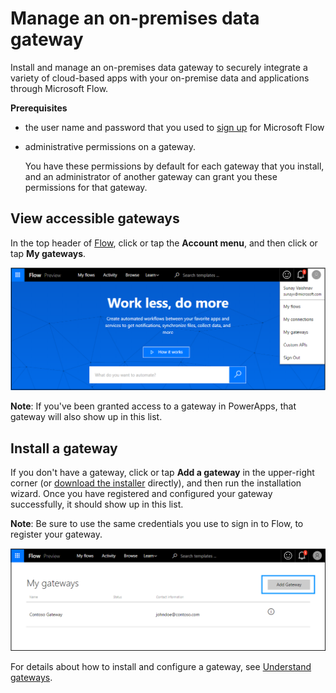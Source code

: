 <properties
    pageTitle="Manage gateways | Microsoft Flow"
    description="View and install an on-premises data gateway in Microsoft Flow"
    services=""
    suite="flow"
    documentationCenter="na"
    authors="sunaysv"
    manager="erikre"
    editor=""
    tags=""/>

<tags
   ms.service="flow"
   ms.devlang="na"
   ms.topic="article"
   ms.tgt_pltfrm="na"
   ms.workload="na"
   ms.date="07/05/2016"
   ms.author="sunayv"/>

# Manage an on-premises data gateway #
Install and manage an on-premises data gateway to securely integrate a variety of cloud-based apps with your on-premise data and applications through Microsoft Flow.

**Prerequisites**

- the user name and password that you used to [sign up](sign-up-sign-in.md) for Microsoft Flow
- administrative permissions on a gateway.

	You have these permissions by default for each gateway that you install, and an administrator of another gateway can grant you these permissions for that gateway.

## View accessible gateways ##
In the top header of [Flow](https://flow.microsoft.com), click or tap the **Account menu**, and then click or tap **My gateways**.

![Gateway under manage][1]

**Note**: If you've been granted access to a gateway in PowerApps, that gateway will also show up in this list.

## Install a gateway ##   
If you don't have a gateway, click or tap **Add a gateway** in the upper-right corner (or [download the installer](http://go.microsoft.com/fwlink/?LinkID=820580&clcid=0x409) directly), and then run the installation wizard. Once you have registered and configured your gateway successfully, it should show up in this list. 

**Note**: Be sure to use the same credentials you use to sign in to Flow, to register your gateway. 

![Gateway installation][2]

For details about how to install and configure a gateway, see [Understand gateways](gateway-reference.md).

<!-- Image references -->
[1]: ./media/manage-gateway/view-gateways.png
[2]: ./media/manage-gateway/list-gateways.png

